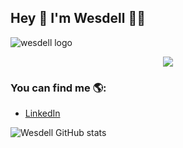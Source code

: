 ## Hey 👋 I'm Wesdell 👨‍💻

![wesdell logo](https://media.licdn.com/dms/image/C4E16AQGL77PSlseMfw/profile-displaybackgroundimage-shrink_350_1400/0/1661873369456?e=1687392000&v=beta&t=5jrBYfZwb4D2SjX7IbK7m-76YzOui39bKvHOGc26ZfA)

<p align="center">
  <a href="https://skillicons.dev">
    <img src="https://skillicons.dev/icons?i=git,js,nodejs,ts,py,tailwind,postgres,express,mongo,next,ghactions" />
  </a>
</p>
  
 ### You can find me 🌎:
 - [LinkedIn](https://www.linkedin.com/in/sebastianguerrero17/)

![Wesdell GitHub stats](https://github-readme-stats.vercel.app/api?username=wesdell&show_icons=true&theme=tokyonight)
